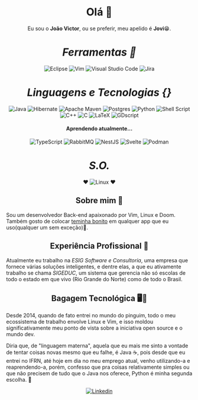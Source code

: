 <div align="center">

# Olá 👋

Eu sou o **João Victor**, ou se preferir, meu apelido é **Jovi**😁.
 
</div>

<div align="center">

# *Ferramentas 🔧*
![Eclipse](https://img.shields.io/badge/Eclipse-FE7A16.svg?style=flat-square&logo=Eclipse&logoColor=white) 
![Vim](https://img.shields.io/badge/VIM-%2311AB00.svg?style=flat-square&logo=vim&logoColor=white)
![Visual Studio Code](https://img.shields.io/badge/Visual%20Studio%20Code-0078d7.svg?style=flat-square&logo=visual-studio-code&logoColor=white)
![Jira](https://img.shields.io/badge/jira-%230A0FFF.svg?style=flat-square&logo=jira&logoColor=white)

# *Linguagens e Tecnologias {}*

![Java](https://img.shields.io/badge/java-%23ED8B00.svg?style=flat-square&logo=java&logoColor=white)
![Hibernate](https://img.shields.io/badge/Hibernate-59666C?style=flat-square&logo=Hibernate&logoColor=white)
![Apache Maven](https://img.shields.io/badge/Apache%20Maven-C71A36?style=flat-square&logo=Apache%20Maven&logoColor=white)
![Postgres](https://img.shields.io/badge/postgres-%23316192.svg?style=flat-square&logo=postgresql&logoColor=white)
![Python](https://img.shields.io/badge/python-3670A0?style=flat-square&logo=python&logoColor=ffdd54)
![Shell Script](https://img.shields.io/badge/shell_script-%23121011.svg?style=flat-square&logo=gnu-bash&logoColor=white)
![C++](https://img.shields.io/badge/C%2B%2B-00599C?style=flat-square&logo=c%2B%2B&logoColor=white)
![C](https://img.shields.io/badge/C-00599C?style=flat-square&logo=c&logoColor=white)
![LaTeX](https://img.shields.io/badge/LaTeX-47A141?style=flat-square&logo=LaTeX&logoColor=white)
![GDscript](https://img.shields.io/badge/Godot-478CBF?style=flat-square&logo=GodotEngine&logoColor=white)


#### Aprendendo atualmente...
![TypeScript](https://img.shields.io/badge/typescript-%23007ACC.svg?style=flat-square&logo=typescript&logoColor=white)
![RabbitMQ](https://img.shields.io/badge/rabbitmq-%23FF6600.svg?&style=flat-square&logo=rabbitmq&logoColor=white)
![NestJS](https://img.shields.io/badge/nestjs-E0234E?style=flat-square&logo=nestjs&logoColor=white)
![Svelte](https://img.shields.io/badge/Svelte-4A4A55?style=flat-square&logo=svelte&logoColor=FF3E00)
![Podman](https://img.shields.io/badge/Podman-892CA0?style=flat-square&logo=podman&logoColor=white)

 

# *S.O.*
 ❤️ ![Linux](https://img.shields.io/badge/Linux-FCC624?style=flat-square&logo=linux&logoColor=black) ❤️
 </div>
 

<div align="center">
 
## Sobre mim 🤔
 
</div>

Sou um desenvolvedor Back-end apaixonado por Vim, Linux e Doom. Também gosto de colocar [teminha bonito](https://draculatheme.com/) em qualquer app que eu uso(qualquer um sem exceção)🤭.

<div align="center">
 
## Experiência Profissional 💼 
 
</div>

Atualmente eu trabalho na *ESIG Software e Consultoria*, uma empresa que fornece várias soluções inteligentes, e dentre elas, a que eu ativamente trabalho se chama *SIGEDUC*, um sistema que gerencia não só escolas de todo o estado em que vivo (Rio Grande do Norte) como de todo o Brasil.

<div align="center">
 
## Bagagem Tecnológica 🖥️🐧
 
</div>

Desde 2014, quando de fato entrei no mundo do pinguim, todo o meu ecossistema de trabalho envolve Linux e Vim, e isso moldou significativamente meu ponto de vista sobre a iniciativa open source e o mundo dev.

Diria que, de "linguagem materna", aquela que eu mais me sinto a vontade de tentar coisas novas mesmo que eu falhe, é Java ☕, pois desde que eu entrei no IFRN, até hoje em dia no meu emprego atual, venho utilizando-a e reaprendendo-a, porém, confesso que pra coisas relativamente simples ou que não precisem de tudo que o Java nos oferece, Python é minha segunda escolha. 🐍 

<div align="center">
 
[![Linkedin](https://img.shields.io/badge/LinkedIn-0077B5?style=for-the-badge&logo=linkedin&logoColor=white)](https://www.linkedin.com/in/jovi-j/)

</div>

